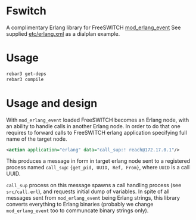 Fswitch
=======

A complimentary Erlang library for FreeSWITCH [mod_erlang_event](https://freeswitch.org/confluence/display/FREESWITCH/mod_erlang_event)
See supplied [etc/erlang.xml](etc/erlang.xml) as a dialplan example.

Usage
=====

```sh
rebar3 get-deps
rebar3 compile
```

Usage and design
================

With `mod_erlang_event` loaded FreeSWITCH becomes an Erlang node, with an ability to handle calls in another Erlang node.
In order to do that one requires to forward calls to FreeSWITCH erlang application specifying full name of the target node.
```xml
<action application="erlang" data="call_sup:! reach@172.17.0.1"/>
```
This produces a message in form in target erlang node sent to a registered process named `call_sup`: `{get_pid, UUID, Ref, From}`,
where `UUID` is a call UUID.

`call_sup` process on this message spawns a call handling process (see `src/call.erl`), and requests initial dump of variables.
In spite of all messages sent from `mod_erlang_event` being Erlang strings, this library converts everything to Erlang binaries
(probably we change `mod_erlang_event` too to communcate binary strings only).
